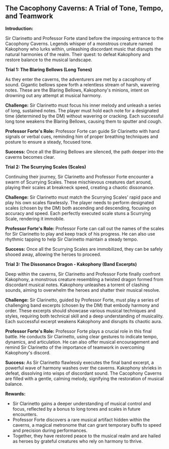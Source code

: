 ## The Cacophony Caverns: A Trial of Tone, Tempo, and Teamwork

**Introduction:**

Sir Clarinetto and Professor Forte stand before the imposing entrance to the Cacophony Caverns. Legends whisper of a monstrous creature named Kakophony who lurks within, unleashing discordant music that disrupts the natural harmonies of the realm. Their quest: to defeat Kakophony and restore balance to the musical landscape. 

**Trial 1: The Blaring Bellows (Long Tones)**

As they enter the caverns, the adventurers are met by a cacophony of sound. Gigantic bellows spew forth a relentless stream of harsh, wavering notes. These are the Blaring Bellows, Kakophony's minions, intent on drowning out any attempt at musical harmony.

**Challenge:** Sir Clarinetto must focus his inner melody and unleash a series of long, sustained notes. The player must hold each note for a designated time (determined by the DM) without wavering or cracking. Each successful long tone weakens the Blaring Bellows, causing them to sputter and cough.  

**Professor Forte's Role:** Professor Forte can guide Sir Clarinetto with hand signals or verbal cues, reminding him of proper breathing techniques and posture to ensure a steady, focused tone.  

**Success:** Once all the Blaring Bellows are silenced, the path deeper into the caverns becomes clear.

**Trial 2: The Scurrying Scales (Scales)**

Continuing their journey, Sir Clarinetto and Professor Forte encounter a swarm of Scurrying Scales. These mischievous creatures dart around, playing their scales at breakneck speed, creating a chaotic dissonance. 

**Challenge:** Sir Clarinetto must match the Scurrying Scales' rapid pace and play his own scales flawlessly. The player needs to perform designated scales (chosen by the DM) both ascending and descending, focusing on accuracy and speed. Each perfectly executed scale stuns a Scurrying Scale, rendering it immobile.  

**Professor Forte's Role:** Professor Forte can call out the names of the scales for Sir Clarinetto to play and keep track of his progress. He can also use rhythmic tapping to help Sir Clarinetto maintain a steady tempo.

**Success:** Once all the Scurrying Scales are immobilized, they can be safely shooed away, allowing the heroes to proceed.

**Trial 3: The Dissonance Dragon - Kakophony (Band Excerpts)**

Deep within the caverns, Sir Clarinetto and Professor Forte finally confront Kakophony, a monstrous creature resembling a twisted dragon formed from discordant musical notes. Kakophony unleashes a torrent of clashing sounds, aiming to overwhelm the heroes and shatter their musical resolve.

**Challenge:** Sir Clarinetto, guided by Professor Forte, must play a series of challenging band excerpts (chosen by the DM) that embody harmony and order. These excerpts should showcase various musical techniques and styles, requiring both technical skill and a deep understanding of musicality. Each successful excerpt weakens Kakophony and disrupts its chaotic aura.

**Professor Forte's Role:** Professor Forte plays a crucial role in this final battle. He conducts Sir Clarinetto, using clear gestures to indicate tempo, dynamics, and articulation. He can also offer musical encouragement and remind Sir Clarinetto of the importance of teamwork in overcoming Kakophony's discord.

**Success:** As Sir Clarinetto flawlessly executes the final band excerpt, a powerful wave of harmony washes over the caverns. Kakophony shrieks in defeat, dissolving into wisps of discordant sound. The Cacophony Caverns are filled with a gentle, calming melody, signifying the restoration of musical balance. 

**Rewards:**

* Sir Clarinetto gains a deeper understanding of musical control and focus, reflected by a bonus to long tones and scales in future encounters. 
* Professor Forte discovers a rare musical artifact hidden within the caverns, a magical metronome that can grant temporary buffs to speed and precision during performances. 
* Together, they have restored peace to the musical realm and are hailed as heroes by grateful creatures who rely on harmony to thrive.
